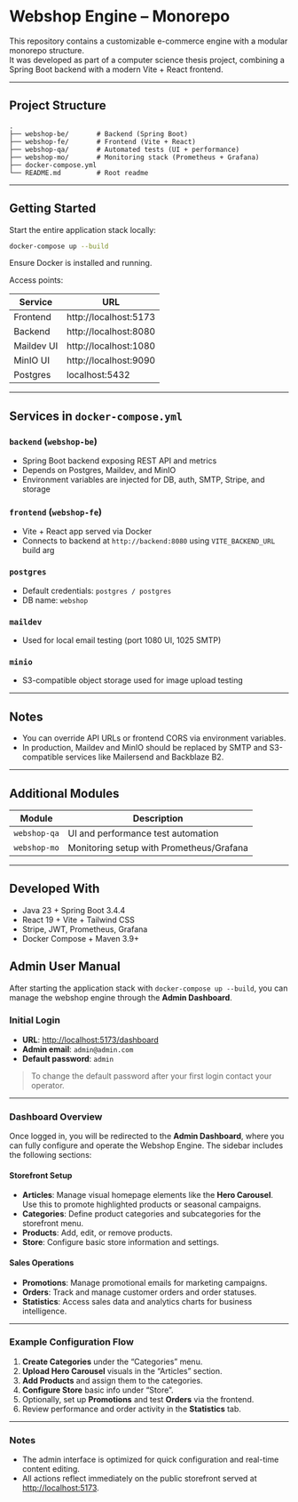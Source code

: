 # Webshop Engine – Monorepo

This repository contains a customizable e-commerce engine with a modular monorepo structure.  
It was developed as part of a computer science thesis project, combining a Spring Boot backend with a modern Vite + React frontend.

---

## Project Structure

```
.
├── webshop-be/       # Backend (Spring Boot)
├── webshop-fe/       # Frontend (Vite + React)
├── webshop-qa/       # Automated tests (UI + performance)
├── webshop-mo/       # Monitoring stack (Prometheus + Grafana)
├── docker-compose.yml
└── README.md         # Root readme
```

---

## Getting Started

Start the entire application stack locally:

```bash
docker-compose up --build
```

Ensure Docker is installed and running.

Access points:

| Service    | URL                      |
|------------|--------------------------|
| Frontend   | http://localhost:5173    |
| Backend    | http://localhost:8080    |
| Maildev UI | http://localhost:1080    |
| MinIO UI   | http://localhost:9090    |
| Postgres   | localhost:5432           |

---

## Services in `docker-compose.yml`

### `backend` (`webshop-be`)
- Spring Boot backend exposing REST API and metrics
- Depends on Postgres, Maildev, and MinIO
- Environment variables are injected for DB, auth, SMTP, Stripe, and storage

### `frontend` (`webshop-fe`)
- Vite + React app served via Docker
- Connects to backend at `http://backend:8080` using `VITE_BACKEND_URL` build arg

### `postgres`
- Default credentials: `postgres / postgres`
- DB name: `webshop`

### `maildev`
- Used for local email testing (port 1080 UI, 1025 SMTP)

### `minio`
- S3-compatible object storage used for image upload testing

---

## Notes

- You can override API URLs or frontend CORS via environment variables.
- In production, Maildev and MinIO should be replaced by SMTP and S3-compatible services like Mailersend and Backblaze B2.

---

## Additional Modules

| Module        | Description                            |
|---------------|----------------------------------------|
| `webshop-qa`  | UI and performance test automation     |
| `webshop-mo`  | Monitoring setup with Prometheus/Grafana |

---

## Developed With

- Java 23 + Spring Boot 3.4.4
- React 19 + Vite + Tailwind CSS
- Stripe, JWT, Prometheus, Grafana
- Docker Compose + Maven 3.9+

## Admin User Manual

After starting the application stack with `docker-compose up --build`, you can manage the webshop engine through the **Admin Dashboard**.

### Initial Login

- **URL**: [http://localhost:5173/dashboard](http://localhost:5173/dashboard)
- **Admin email**: `admin@admin.com`
- **Default password**: `admin`

> To change the default password after your first login contact your operator.

---

### Dashboard Overview

Once logged in, you will be redirected to the **Admin Dashboard**, where you can fully configure and operate the Webshop Engine. The sidebar includes the following sections:

#### Storefront Setup

- **Articles**: Manage visual homepage elements like the **Hero Carousel**. Use this to promote highlighted products or seasonal campaigns.
- **Categories**: Define product categories and subcategories for the storefront menu.
- **Products**: Add, edit, or remove products.
- **Store**: Configure basic store information and settings.

#### Sales Operations

- **Promotions**: Manage promotional emails for marketing campaigns.
- **Orders**: Track and manage customer orders and order statuses.
- **Statistics**: Access sales data and analytics charts for business intelligence.

---

### Example Configuration Flow

1. **Create Categories** under the “Categories” menu.
2. **Upload Hero Carousel** visuals in the “Articles” section.
3. **Add Products** and assign them to the categories.
4. **Configure Store** basic info under “Store”.
5. Optionally, set up **Promotions** and test **Orders** via the frontend.
6. Review performance and order activity in the **Statistics** tab.

---

### Notes

- The admin interface is optimized for quick configuration and real-time content editing.
- All actions reflect immediately on the public storefront served at [http://localhost:5173](http://localhost:5173).
